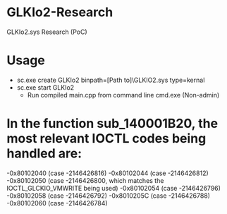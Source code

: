 # GLKIo2-Research
GLKIo2.sys Research (PoC)
# Usage
- sc.exe create GLKIo2 binpath=[Path to]\GLKIO2.sys type=kernal
- sc.exe start GLKIo2
  - Run compiled main.cpp from command line cmd.exe (Non-admin)
# In the function sub_140001B20, the most relevant IOCTL codes being handled are:
-0x80102040 (case -2146426816)
-0x80102044 (case -2146426812)
 -0x80102050 (case -2146426800, which matches the IOCTL_GLCKIO_VMWRITE being used)
-0x80102054 (case -2146426796)
-0x80102058 (case -2146426792)
-0x8010205C (case -2146426788)
-0x80102060 (case -2146426784)
